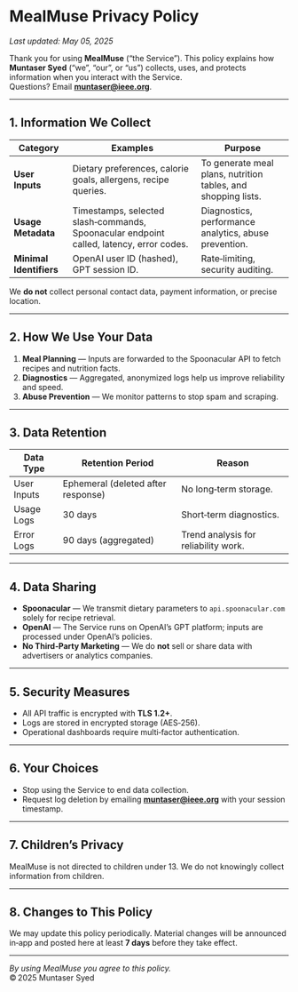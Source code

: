 # MealMuse Privacy Policy
_Last updated: May 05, 2025_

Thank you for using **MealMuse** (“the Service”).  This policy explains how **Muntaser Syed** (“we”, “our”, or “us”) collects, uses, and protects information when you interact with the Service.  
Questions?  Email **muntaser@ieee.org**.

---

## 1. Information We Collect

| Category | Examples | Purpose |
|----------|----------|---------|
| **User Inputs** | Dietary preferences, calorie goals, allergens, recipe queries. | To generate meal plans, nutrition tables, and shopping lists. |
| **Usage Metadata** | Timestamps, selected slash‑commands, Spoonacular endpoint called, latency, error codes. | Diagnostics, performance analytics, abuse prevention. |
| **Minimal Identifiers** | OpenAI user ID (hashed), GPT session ID. | Rate‑limiting, security auditing. |

We **do not** collect personal contact data, payment information, or precise location.

---

## 2. How We Use Your Data

1. **Meal Planning** — Inputs are forwarded to the Spoonacular API to fetch recipes and nutrition facts.  
2. **Diagnostics** — Aggregated, anonymized logs help us improve reliability and speed.  
3. **Abuse Prevention** — We monitor patterns to stop spam and scraping.

---

## 3. Data Retention

| Data Type | Retention Period | Reason |
|-----------|------------------|--------|
| User Inputs | Ephemeral (deleted after response) | No long‑term storage. |
| Usage Logs | 30 days | Short‑term diagnostics. |
| Error Logs | 90 days (aggregated) | Trend analysis for reliability work. |

---

## 4. Data Sharing

* **Spoonacular** — We transmit dietary parameters to `api.spoonacular.com` solely for recipe retrieval.  
* **OpenAI** — The Service runs on OpenAI’s GPT platform; inputs are processed under OpenAI’s policies.  
* **No Third‑Party Marketing** — We do **not** sell or share data with advertisers or analytics companies.

---

## 5. Security Measures

* All API traffic is encrypted with **TLS 1.2+**.  
* Logs are stored in encrypted storage (AES‑256).  
* Operational dashboards require multi‑factor authentication.

---

## 6. Your Choices

* Stop using the Service to end data collection.  
* Request log deletion by emailing **muntaser@ieee.org** with your session timestamp.

---

## 7. Children’s Privacy

MealMuse is not directed to children under 13. We do not knowingly collect information from children.

---

## 8. Changes to This Policy

We may update this policy periodically. Material changes will be announced in‑app and posted here at least **7 days** before they take effect.

---

_By using MealMuse you agree to this policy._  
© 2025 Muntaser Syed
